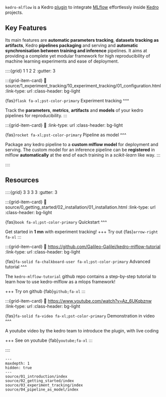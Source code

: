 ```kedro-mlflow``` is a Kedro [plugin](https://docs.kedro.org/en/stable/extend_kedro/plugins.html) to integrate [MLflow](https://www.mlflow.org/) effortlessly inside [Kedro](https://kedro.org/) projects.

## Key Features

Its main features are **automatic parameters tracking**, **datasets tracking as artifacts**, Kedro **pipelines packaging** and serving and **automatic synchronisation between training and inference** pipelines. It aims at providing a complete yet modular framework for high reproducibility of machine learning experiments and ease of deployment.

::::{grid} 1 1 2 2
:gutter: 3

:::{grid-item-card}
:link: source/1_experiment_tracking/10_experiment_tracking/01_configuration.html
:link-type: url
:class-header: bg-light

{fas}`flask fa-xl;pst-color-primary` Experiment tracking
^^^

Track the **parameters**, **metrics**, **artifacts** and **models** of your kedro pipelines for reproducibility.
:::

:::{grid-item-card}
:link:
:link-type: url
:class-header: bg-light

{fas}`rocket fa-xl;pst-color-primary` Pipeline as model
^^^

Package any kedro pipeline to a **custom mlflow model** for deployment and serving. The custom model for an inference pipeline can be **registered** in mlflow **automatically** at the end of each training in a *scikit-learn* like way.
:::

::::

## Resources

::::{grid} 3 3 3 3
:gutter: 3

:::{grid-item-card}
:link: source/0_getting_started/02_installation/01_installation.html
:link-type: url
:class-header: bg-light

{fas}`book fa-xl;pst-color-primary` Quickstart
^^^

Get started in **1 mn** with experiment tracking!
+++
Try out {fas}`arrow-right fa-xl`
:::

:::{grid-item-card}
:link: https://github.com/Galileo-Galilei/kedro-mlflow-tutorial
:link-type: url
:class-header: bg-light

{fas}`fa-solid fa-chalkboard-user fa-xl;pst-color-primary` Advanced tutorial
^^^

The ``kedro-mlflow-tutorial`` github repo contains a step-by-step tutorial to learn how to use kedro-mlflow as a mlops framework!

+++
Try on github {fab}`github;fa-xl`
:::

:::{grid-item-card}
:link: https://www.youtube.com/watch?v=Az_6UKqbznw
:link-type: url
:class-header: bg-light

{fas}`fa-solid fa-video fa-xl;pst-color-primary` Demonstration in video
^^^

A youtube video by the kedro team to introduce the plugin, with live coding

+++
See on youtube {fab}`youtube;fa-xl`
:::

::::

```{toctree}
---
maxdepth: 1
hidden: true
---
source/01_introduction/index
source/02_getting_started/index
source/03_experiment_tracking/index
source/04_pipeline_as_model/index
```
